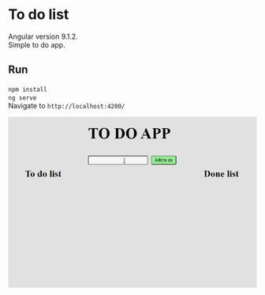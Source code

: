 # To do list
Angular version 9.1.2. \
Simple to do app.

## Run
`npm install`\
`ng serve`\
Navigate to `http://localhost:4200/`

![](todo.gif)
